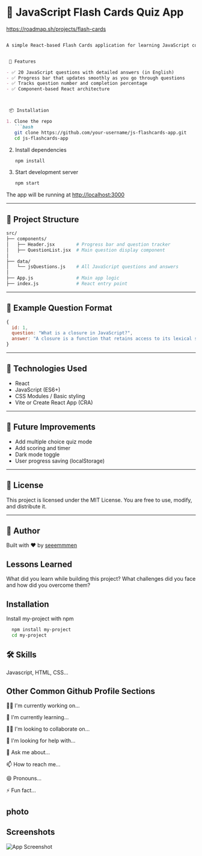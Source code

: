
# 🧠 JavaScript Flash Cards Quiz App

https://roadmap.sh/projects/flash-cards

````markdown

A simple React-based Flash Cards application for learning JavaScript concepts through a question and answer interface. Includes a progress bar, percentage tracking, and clean UI components.


 🚀 Features

- ✅ 20 JavaScript questions with detailed answers (in English)
- ✅ Progress bar that updates smoothly as you go through questions
- ✅ Tracks question number and completion percentage
- ✅ Component-based React architecture



 📦 Installation

1. Clone the repo
   ```bash
   git clone https://github.com/your-username/js-flashcards-app.git
   cd js-flashcards-app
````

2. Install dependencies

   ```bash
   npm install
   ```

3. Start development server

   ```bash
   npm start
   ```

The app will be running at [http://localhost:3000](http://localhost:3000)

---

## 🧩 Project Structure

```bash
src/
├── components/
│   ├── Header.jsx        # Progress bar and question tracker
│   ├── QuestionList.jsx  # Main question display component
│
├── data/
│   └── jsQuestions.js    # All JavaScript questions and answers
│
├── App.js                # Main app logic
├── index.js              # React entry point
```

---

## 📝 Example Question Format

```js
{
  id: 1,
  question: "What is a closure in JavaScript?",
  answer: "A closure is a function that retains access to its lexical scope, even after the outer function has returned."
}
```

---

## 🔧 Technologies Used

* React
* JavaScript (ES6+)
* CSS Modules / Basic styling
* Vite or Create React App (CRA)

---

## 📌 Future Improvements

* Add multiple choice quiz mode
* Add scoring and timer
* Dark mode toggle
* User progress saving (localStorage)

---

## 📄 License

This project is licensed under the MIT License. You are free to use, modify, and distribute it.

---

## 🙌 Author

Built with ❤️ by [seeemmmen](https://github.com/seeemmmen)



## Lessons Learned

What did you learn while building this project? What challenges did you face and how did you overcome them?


## Installation

Install my-project with npm

```bash
  npm install my-project
  cd my-project
```
    
## 🛠 Skills
Javascript, HTML, CSS...


## Other Common Github Profile Sections
👩‍💻 I'm currently working on...

🧠 I'm currently learning...

👯‍♀️ I'm looking to collaborate on...

🤔 I'm looking for help with...

💬 Ask me about...

📫 How to reach me...

😄 Pronouns...

⚡️ Fun fact...


## photo

## Screenshots

![App Screenshot](https://github.com/user-attachments/assets/03a45928-45b4-41d3-b780-eb3a9d238243)

